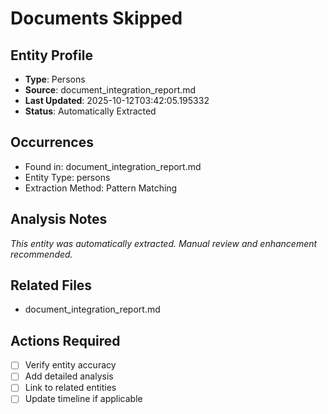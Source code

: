 # Documents Skipped

## Entity Profile
- **Type**: Persons
- **Source**: document_integration_report.md
- **Last Updated**: 2025-10-12T03:42:05.195332
- **Status**: Automatically Extracted

## Occurrences
- Found in: document_integration_report.md
- Entity Type: persons
- Extraction Method: Pattern Matching

## Analysis Notes
*This entity was automatically extracted. Manual review and enhancement recommended.*

## Related Files
- document_integration_report.md

## Actions Required
- [ ] Verify entity accuracy
- [ ] Add detailed analysis
- [ ] Link to related entities
- [ ] Update timeline if applicable
